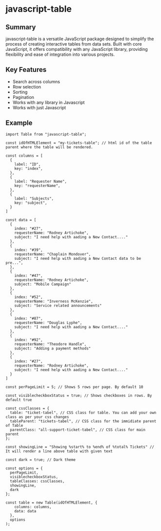 
# javascript-table


## Summary

javascript-table is a versatile JavaScript package designed to simplify the process of creating interactive tables from data sets. Built with core JavaScript, it offers compatibility with any JavaScript library, providing flexibility and ease of integration into various projects.

## Key Features

- Search across columns
- Row selection
- Sorting 
- Pagination
- Works with any library in Javascript
- Works with just Javascript

## Example

```
import Table from "javascript-table";

const idOfHTMLElement = "my-tickets-table"; // html id of the table parent where the table will be rendered.

const columns = [
  {
    label: "ID",
    key: "index",
  },
  {
    label: "Requester Name",
    key: "requesterName",
  },
  {
    label: "Subjects",
    key: "subject",
  }
]

const data = [
  {
    index: "#27",
    requesterName: "Rodney Artichoke",
    subject: "I need help with aading a New Contact...."
  },
  {
    index: "#39",
    requesterName: "Chaplain Mondover",
    subject: "I need help with aading a New Contact data to be pre...",
  },
  {
    index: "#47",
    requesterName: "Rodney Artichoke",
    subject: "Mobile Campaign"
  },
  {
    index: "#52",
    requesterName: "Inverness McKenzie",
    subject: "Service related announcements"
  },
  {
    index: "#87",
    requesterName: "Douglas Lyphe",
    subject: "I need help with aading a New Contact...."
  },
  {
    index: "#92",
    requesterName: "Theodore Handle",
    subject: "Adding a payment methods"
  },
  {
    index: "#27",
    requesterName: "Rodney Artichoke",
    subject: "I need help with aading a New Contact...."
  }
]

const perPageLimit = 5; // Shows 5 rows per page. By default 10

const visiblecheckboxStatus = true; // Shows checkboxes in rows. By default true

const cssClasses = {
  table: "ticket-tabel", // CSS class for table. You can add your own class as per your css changes
  tableParent: "tickets-tabel", // CSS class for the immidiate parent of Table
  parentClass: "all-support-ticket-tabel", // CSS class for main parent
};

const showingLine = "Showing %start% to %end% of %total% Tickets" // It will render a line above table with given text

const dark = true; // Dark theme

const options = {
  perPageLimit,
  visiblecheckboxStatus,
  tableClasses: cssClasses,
  showingLine,
  dark
};

const table = new Table(idOfHTMLElement, {
    columns: columns,
    data: data
  },
  options
);

```